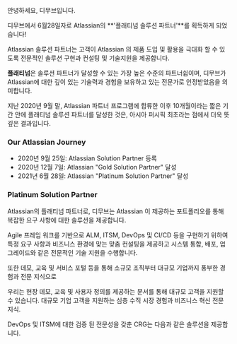 안녕하세요, 디무브입니다.

디무브에서 6월28일자로 Atlassian의 **'플래티넘 솔루션 파트너'**를 획득하게 되었습니다! 

Atlassian 솔루션 파트너는 고객이 Atlassian 의 제품 도입 및 활용을 극대화 할 수 있도록 전문적인 솔루션 구현과 컨설팅 및 기술지원을 제공합니다. 

**플래티넘**은 솔루션 파트너가 달성할 수 있는 가장 높은 수준의 파트너쉽이며, 디무브가 Atlassian에 대한 깊이 있는 기술력과 경험을 보유하고 있는 전문가로 인정받았음을 의미합니다.

지난 2020년 9월 말, Atlassian 파트너 프로그램에 합류한 이후 10개월이라는 짧은 기간 안에 플래티넘 솔루션 파트너를 달성한 것은, 아시아 퍼시픽 최초라는 점에서 더욱 뜻깊은 결과입니다. 

### Our Atlassian Journey 
 - 2020년 9월 25일: Atlassian Solution Partner 등록
 - 2020년 12월 7일: Atlassian "Gold Solution Partner" 달성
 - 2021년 6월 28일: Atlassian "Platinum Solution Partner" 달성

### Platinum Solution Partner

Atlassian의 플래티넘 파트너로, 디무브는 Atlassian 이 제공하는 포트폴리오를 통해 복잡한 요구 사항에 대한 솔루션을 제공합니다. 

Agile 프레임 워크를 기반으로 ALM, ITSM, DevOps 및 CI/CD 등을 구현하기 위하여 특정 요구 사항과 비즈니스 환경에 맞는 맞춤 컨설팅을 제공하고 시스템 통합, 배포, 업그레이드와 같은 전문적인 기술 지원을 수행합니다. 

또한 데모, 교육 및 서비스 포털 등을 통해 소규모 조직부터 대규모 기업까지 풍부한 경험과 전문 지식으로 


우리는 현장 데모, 교육 및 사용자 정의를 제공하는 문서를 통해 대규모 고객을 지원할 수 있습니다. 대규모 기업 고객을 지원하는 심층 수직 시장 경험과 비즈니스 혁신 전문 지식.

DevOps 및 ITSM에 대한 검증 된 전문성을 갖춘 CRG는 다음과 같은 솔루션을 제공합니다.
<!--stackedit_data:
eyJoaXN0b3J5IjpbMjEwOTA1ODU2OSwtODQ5MDkzMzQ2LC0xNz
I5MTQ4MjQ5LC01ODc4MzYyMjBdfQ==
-->